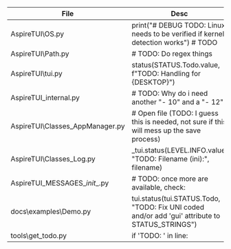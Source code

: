 | File | Desc |
|---|---|
| AspireTUI\OS.py | print("# DEBUG TODO: Linux needs to be verified if kernel detection works") # TODO |
| AspireTUI\Path.py | # TODO: Do regex things |
| AspireTUI\tui.py | status(STATUS.Todo.value, f"TODO: Handling for {DESKTOP}") |
| AspireTUI\_internal.py | # TODO: Why do i need another "- 10" and a "- 12" |
| AspireTUI\Classes\_AppManager.py | # Open file (TODO: I guess this is needed, not sure if this will mess up the save process) |
| AspireTUI\Classes\_Log.py | _tui.status(LEVEL.INFO.value, "TODO: Filename (ini):", filename) |
| AspireTUI\_MESSAGES\__init__.py | # TODO: once more are available, check: |
| docs\examples\Demo.py | tui.status(tui.STATUS.Todo, "TODO: Fix UNI coded and/or add 'gui' attribute to STATUS_STRINGS") |
| tools\get_todo.py | if 'TODO: ' in line: |
